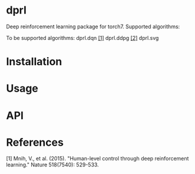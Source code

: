 # dprl
Deep reinforcement learning package for torch7. 
Supported algorithms:


To be supported algorithms:
dprl.dqn [[1]](#references)
dprl.ddpg [[2]](#references)
dprl.svg 

# Installation

# Usage

# API

# References
[1] Mnih, V., et al. (2015). "Human-level control through deep reinforcement learning." Nature 518(7540): 529-533.

